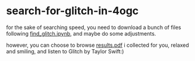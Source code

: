 # search-for-glitch-in-4ogc

for the sake of searching speed, you need to download a bunch of files following [find_glitch.ipynb](https://github.com/irishellenyin/search-for-glitch-in-4ogc/blob/main/find_glitch.ipynb), and maybe do some adjustments.

however, you can choose to browse [results.pdf](https://github.com/irishellenyin/search-for-glitch-in-4ogc/blob/main/results.pdf) i collected for you, relaxed and smiling, and listen to Glitch by Taylor Swift:)

